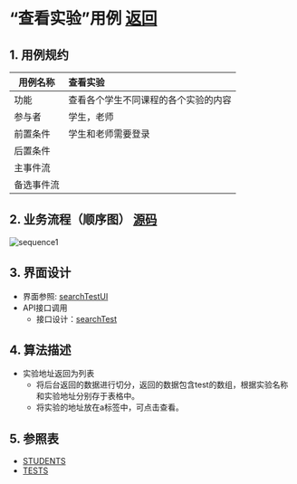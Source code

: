 
# “查看实验”用例 [返回](../README.md)
## 1. 用例规约

|用例名称|查看实验|
|-------|:-------------|
|功能|查看各个学生不同课程的各个实验的内容|   
|参与者|学生，老师|
|前置条件|学生和老师需要登录|
|后置条件| |
|主事件流| |
|备选事件流| |

## 2. 业务流程（顺序图） [源码](../hd/searchTest.wsd)
![sequence1](./image/hd/searchTest.png) 

## 3. 界面设计
- 界面参照: [searchTestUI](./image/ui/searchTest.png)
- API接口调用
    - 接口设计：[searchTest](./接口/searchTest.md) 

## 4. 算法描述

- 实验地址返回为列表  
  - 将后台返回的数据进行切分，返回的数据包含test的数组，根据实验名称和实验地址分别存于表格中。
  - 将实验的地址放在a标签中，可点击查看。
    
## 5. 参照表

- [STUDENTS](../data.md/#STUDENTS)
- [TESTS](../data.md/#TESTS)
